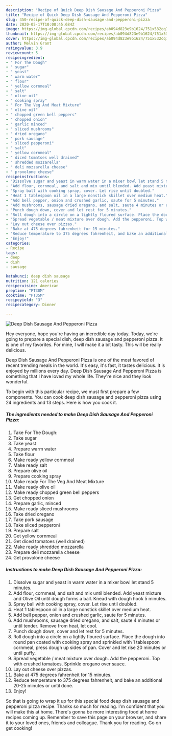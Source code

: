 ```yaml
---
description: "Recipe of Quick Deep Dish Sausage And Pepperoni Pizza"
title: "Recipe of Quick Deep Dish Sausage And Pepperoni Pizza"
slug: 450-recipe-of-quick-deep-dish-sausage-and-pepperoni-pizza
date: 2020-05-17T10:08:45.684Z
image: https://img-global.cpcdn.com/recipes/ab094d823e9b1624/751x532cq70/deep-dish-sausage-and-pepperoni-pizza-recipe-main-photo.jpg
thumbnail: https://img-global.cpcdn.com/recipes/ab094d823e9b1624/751x532cq70/deep-dish-sausage-and-pepperoni-pizza-recipe-main-photo.jpg
cover: https://img-global.cpcdn.com/recipes/ab094d823e9b1624/751x532cq70/deep-dish-sausage-and-pepperoni-pizza-recipe-main-photo.jpg
author: Melvin Grant
ratingvalue: 3.9
reviewcount: 5
recipeingredient:
- " For The Dough"
- " sugar"
- " yeast"
- " warm water"
- " flour"
- " yellow cornmeal"
- " salt"
- " olive oil"
- " cooking spray"
- " For The Veg And Meat Mixture"
- " olive oil"
- " chopped green bell peppers"
- " chopped onion"
- " garlic minced"
- " sliced mushrooms"
- " dried oregano"
- " pork sausage"
- " sliced pepperoni"
- " salt"
- " yellow cornmeal"
- " diced tomatoes well drained"
- " shredded mozzarella"
- " deli mozzarella cheese"
- " provolone cheese"
recipeinstructions:
- "Dissolve sugar and yeast in warm water in a mixer bowl let stand 5 minutes."
- "Add flour, cornmeal, and salt and mix until blended. Add yeast mixture and Olive Oil until dough forms a ball. Knead with dough hook 5 minutes."
- "Spray ball with cooking spray, cover. Let rise until doubled."
- "Heat 1 tablespoon oil in a large nonstick skillet over medium heat."
- "Add bell pepper, onion and crushed garlic, saute for 5 minutes."
- "Add mushrooms, sausage dried oregano, and salt, saute 4 minutes or until tender. Remove from heat, let cool."
- "Punch dough down, cover and let rest for 5 minutes."
- "Roll dough into a circle on a lightly floured surface. Place the dough into round pan coated with cooking spray and sprinkled with 1 tablespoon cornmeal, press dough up sides of pan. Cover and let rise 20 minutes or until puffy."
- "Spread vegetable / meat mixture over dough. Add the pepperoni. Top with crushed tomatoes. Sprinkle oregano over sauce."
- "Lay out cheese over pizzas."
- "Bake at 475 degrees fahrenheit for 15 minutes."
- "Reduce temperature to 375 degrees fahrenheit, and bake an additional 20-25 minutes or until done."
- "Enjoy!"
categories:
- Recipe
tags:
- deep
- dish
- sausage

katakunci: deep dish sausage 
nutrition: 121 calories
recipecuisine: American
preptime: "PT30M"
cooktime: "PT35M"
recipeyield: "3"
recipecategory: Dinner

---
```



![Deep Dish Sausage And Pepperoni Pizza](https://img-global.cpcdn.com/recipes/ab094d823e9b1624/751x532cq70/deep-dish-sausage-and-pepperoni-pizza-recipe-main-photo.jpg)

Hey everyone, hope you're having an incredible day today. Today, we're going to prepare a special dish, deep dish sausage and pepperoni pizza. It is one of my favorites. For mine, I will make it a bit tasty. This will be really delicious.



Deep Dish Sausage And Pepperoni Pizza is one of the most favored of recent trending meals in the world. It's easy, it's fast, it tastes delicious. It is enjoyed by millions every day. Deep Dish Sausage And Pepperoni Pizza is something that I have loved my whole life. They're nice and they look wonderful.


To begin with this particular recipe, we must first prepare a few components. You can cook deep dish sausage and pepperoni pizza using 24 ingredients and 13 steps. Here is how you cook it.

<!--inarticleads1-->

##### The ingredients needed to make Deep Dish Sausage And Pepperoni Pizza:

1. Take  For The Dough:
1. Take  sugar
1. Take  yeast
1. Prepare  warm water
1. Take  flour
1. Make ready  yellow cornmeal
1. Make ready  salt
1. Prepare  olive oil
1. Prepare  cooking spray
1. Make ready  For The Veg And Meat Mixture
1. Make ready  olive oil
1. Make ready  chopped green bell peppers
1. Get  chopped onion
1. Prepare  garlic, minced
1. Make ready  sliced mushrooms
1. Take  dried oregano
1. Take  pork sausage
1. Take  sliced pepperoni
1. Prepare  salt
1. Get  yellow cornmeal
1. Get  diced tomatoes (well drained)
1. Make ready  shredded mozzarella
1. Prepare  deli mozzarella cheese
1. Get  provolone cheese




<!--inarticleads2-->

##### Instructions to make Deep Dish Sausage And Pepperoni Pizza:

1. Dissolve sugar and yeast in warm water in a mixer bowl let stand 5 minutes.
1. Add flour, cornmeal, and salt and mix until blended. Add yeast mixture and Olive Oil until dough forms a ball. Knead with dough hook 5 minutes.
1. Spray ball with cooking spray, cover. Let rise until doubled.
1. Heat 1 tablespoon oil in a large nonstick skillet over medium heat.
1. Add bell pepper, onion and crushed garlic, saute for 5 minutes.
1. Add mushrooms, sausage dried oregano, and salt, saute 4 minutes or until tender. Remove from heat, let cool.
1. Punch dough down, cover and let rest for 5 minutes.
1. Roll dough into a circle on a lightly floured surface. Place the dough into round pan coated with cooking spray and sprinkled with 1 tablespoon cornmeal, press dough up sides of pan. Cover and let rise 20 minutes or until puffy.
1. Spread vegetable / meat mixture over dough. Add the pepperoni. Top with crushed tomatoes. Sprinkle oregano over sauce.
1. Lay out cheese over pizzas.
1. Bake at 475 degrees fahrenheit for 15 minutes.
1. Reduce temperature to 375 degrees fahrenheit, and bake an additional 20-25 minutes or until done.
1. Enjoy!




So that is going to wrap it up for this special food deep dish sausage and pepperoni pizza recipe. Thanks so much for reading. I'm confident that you will make this at home. There's gonna be more interesting food at home recipes coming up. Remember to save this page on your browser, and share it to your loved ones, friends and colleague. Thank you for reading. Go on get cooking!
